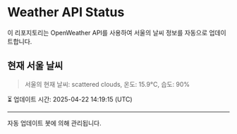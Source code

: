 
# Weather API Status

이 리포지토리는 OpenWeather API를 사용하여 서울의 날씨 정보를 자동으로 업데이트합니다.

## 현재 서울 날씨
> 서울의 현재 날씨: scattered clouds, 온도: 15.9°C, 습도: 90%

⏳ 업데이트 시간: 2025-04-22 14:19:15 (UTC)

---
자동 업데이트 봇에 의해 관리됩니다.
